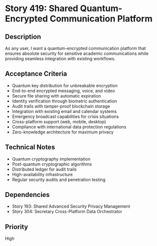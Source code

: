 # Story 419: Shared Quantum-Encrypted Communication Platform

## Description
As any user, I want a quantum-encrypted communication platform that ensures absolute security for sensitive academic communications while providing seamless integration with existing workflows.

## Acceptance Criteria
- Quantum key distribution for unbreakable encryption
- End-to-end encrypted messaging, voice, and video
- Secure file sharing with automatic expiration
- Identity verification through biometric authentication
- Audit trails with tamper-proof blockchain storage
- Integration with existing email and calendar systems
- Emergency broadcast capabilities for crisis situations
- Cross-platform support (web, mobile, desktop)
- Compliance with international data protection regulations
- Zero-knowledge architecture for maximum privacy

## Technical Notes
- Quantum cryptography implementation
- Post-quantum cryptographic algorithms
- Distributed ledger for audit trails
- High-availability infrastructure
- Regular security audits and penetration testing

## Dependencies
- Story 193: Shared Advanced Security Privacy Management
- Story 304: Secretary Cross-Platform Data Orchestrator

## Priority
High